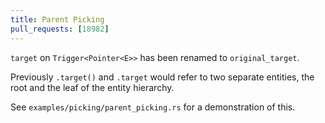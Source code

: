 ```yaml
---
title: Parent Picking
pull_requests: [18982]
---
```


`target` on `Trigger<Pointer<E>>` has been renamed to `original_target`.

Previously `.target()` and `.target` would refer to two separate entities, the root and the leaf of the entity hierarchy.

See `examples/picking/parent_picking.rs` for a demonstration of this.
